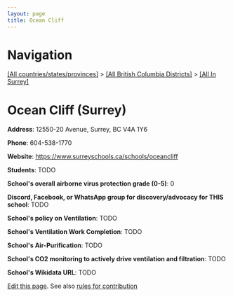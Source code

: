 ```yaml
---
layout: page
title: Ocean Cliff
---
```

# Navigation

[[All countries/states/provinces]](../../..) > [[All British Columbia Districts]](../..) > [[All In Surrey]](..)

# Ocean Cliff (Surrey)

**Address**: 12550-20 Avenue, Surrey, BC V4A 1Y6

**Phone**: 604-538-1770

**Website**: <https://www.surreyschools.ca/schools/oceancliff>

**Students**: TODO

**School's overall airborne virus protection grade (0-5)**: 0

**Discord, Facebook, or WhatsApp group for discovery/advocacy for THIS school**: TODO

**School's policy on Ventilation**: TODO

**School's Ventilation Work Completion**: TODO

**School's Air-Purification**: TODO

**School's CO2 monitoring to actively drive ventilation and filtration**: TODO

**School's Wikidata URL**: TODO


[Edit this page](https://github.com/ventilate-schools/BC/edit/main/./Surrey/Ocean_Cliff.md). See also [rules for contribution](../../../contribution-rules/)